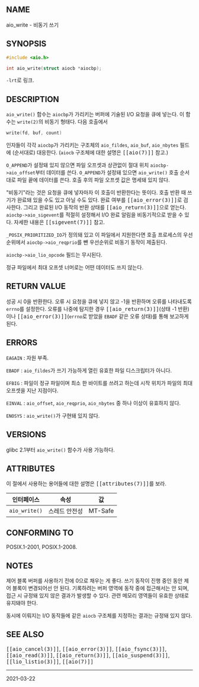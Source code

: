 ## NAME

aio_write - 비동기 쓰기

## SYNOPSIS

```c
#include <aio.h>

int aio_write(struct aiocb *aiocbp);
```

`-lrt`로 링크.

## DESCRIPTION

`aio_write()` 함수는 `aiocbp`가 가리키는 버퍼에 기술된 I/O 요청을 큐에 넣는다. 이 함수는 `write(2)`의 비동기 형태다. 다음 호출에서

```c
write(fd, buf, count)
```

인자들이 각각 `aiocbp`가 가리키는 구조체의 `aio_fildes`, `aio_buf`, `aio_nbytes` 필드에 (순서대로) 대응한다. (`aiocb` 구조체에 대한 설명은 <tt>[[aio(7)]]</tt> 참고.)

`O_APPEND`가 설정돼 있지 않으면 파일 오프셋과 상관없이 절대 위치 `aiocbp->aio_offset`부터 데이터를 쓴다. `O_APPEND`가 설정돼 있으면 `aio_write()` 호출 순서대로 파일 끝에 데이터를 쓴다. 호출 후의 파일 오프셋 값은 명세돼 있지 않다.

"비동기"라는 것은 요청을 큐에 넣자마자 이 호출이 반환한다는 뜻이다. 호출 반환 때 쓰기가 완료돼 있을 수도 있고 아닐 수도 있다. 완료 여부를 <tt>[[aio_error(3)]]</tt>로 검사한다. 그리고 완료된 I/O 동작의 반환 상태를 <tt>[[aio_return(3)]]</tt>으로 얻는다. `aiocbp->aio_sigevent`를 적절히 설정해서 I/O 완료 알림을 비동기적으로 받을 수 있다. 자세한 내용은 <tt>[[sigevent(7)]]</tt> 참고.

`_POSIX_PRIORITIZED_IO`가 정의돼 있고 이 파일에서 지원한다면 호출 프로세스의 우선순위에서 `aiocbp->aio_reqprio`를 뺀 우선순위로 비동기 동작이 제출된다.

`aiocbp->aio_lio_opcode` 필드는 무시된다.

정규 파일에서 최대 오프셋 너머로는 어떤 데이터도 쓰지 않는다.

## RETURN VALUE

성공 시 0을 반환한다. 오류 시 요청을 큐에 넣지 않고 -1을 반환하며 오류를 나타내도록 `errno`를 설정한다. 오류를 나중에 탐지한 경우 <tt>[[aio_return(3)]]</tt>(상태 -1 반환)이나 <tt>[[aio_error(3)]]</tt>(`errno`로 받았을 `EBADF` 같은 오류 상태)를 통해 보고하게 된다.

## ERRORS

`EAGAIN`
:   자원 부족.

`EBADF`
:   `aio_fildes`가 쓰기 가능하게 열린 유효한 파일 디스크립터가 아니다.

`EFBIG`
:   파일이 정규 파일이며 최소 한 바이트를 쓰려고 하는데 시작 위치가 파일의 최대 오프셋을 지난 지점이다.

`EINVAL`
:   `aio_offset`, `aio_reqprio`, `aio_nbytes` 중 하나 이상이 유효하지 않다.

`ENOSYS`
:   `aio_write()`가 구현돼 있지 않다.

## VERSIONS

glibc 2.1부터 `aio_write()` 함수가 사용 가능하다.

## ATTRIBUTES

이 절에서 사용하는 용어들에 대한 설명은 <tt>[[attributes(7)]]</tt>를 보라.

| 인터페이스 | 속성 | 값 |
| --- | --- | --- |
| `aio_write()` | 스레드 안전성 | MT-Safe |

## CONFORMING TO

POSIX.1-2001, POSIX.1-2008.

## NOTES

제어 블록 버퍼를 사용하기 전에 0으로 채우는 게 좋다. 쓰기 동작이 진행 중인 동안 제어 블록이 변경되어선 안 된다. 기록하려는 버퍼 영역에 동작 중에 접근해서는 안 되며, 접근 시 규정돼 있지 않은 결과가 발생할 수 있다. 관련 메모리 영역들이 유효한 상태로 유지돼야 한다.

동시에 이뤄지는 I/O 동작들에 같은 `aiocb` 구조체를 지정하는 결과는 규정돼 있지 않다.

## SEE ALSO

<tt>[[aio_cancel(3)]]</tt>, <tt>[[aio_error(3)]]</tt>, <tt>[[aio_fsync(3)]]</tt>, <tt>[[aio_read(3)]]</tt>, <tt>[[aio_return(3)]]</tt>, <tt>[[aio_suspend(3)]]</tt>, <tt>[[lio_listio(3)]]</tt>, <tt>[[aio(7)]]</tt>

----

2021-03-22
